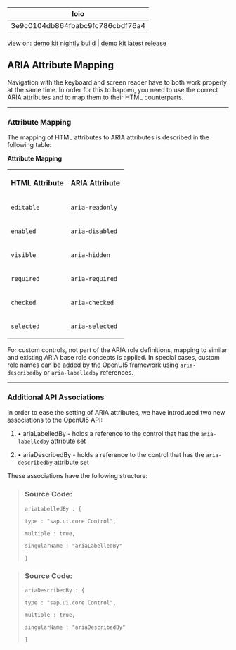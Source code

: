 <!-- loio3e9c0104db864fbabc9fc786cbdf76a4 -->

| loio |
| -----|
| 3e9c0104db864fbabc9fc786cbdf76a4 |

<div id="loio">

view on: [demo kit nightly build](https://sdk.openui5.org/nightly/#/topic/3e9c0104db864fbabc9fc786cbdf76a4) | [demo kit latest release](https://sdk.openui5.org/topic/3e9c0104db864fbabc9fc786cbdf76a4)</div>

## ARIA Attribute Mapping

Navigation with the keyboard and screen reader have to both work properly at the same time. In order for this to happen, you need to use the correct ARIA attributes and to map them to their HTML counterparts.

***

### Attribute Mapping

The mapping of HTML attributes to ARIA attributes is described in the following table:

**Attribute Mapping**


<table>
<tr>
<th valign="top">

HTML Attribute



</th>
<th valign="top">

ARIA Attribute



</th>
</tr>
<tr>
<td valign="top">

`editable` 



</td>
<td valign="top">

`aria-readonly` 



</td>
</tr>
<tr>
<td valign="top">

`enabled` 



</td>
<td valign="top">

`aria-disabled` 



</td>
</tr>
<tr>
<td valign="top">

`visible` 



</td>
<td valign="top">

`aria-hidden` 



</td>
</tr>
<tr>
<td valign="top">

`required` 



</td>
<td valign="top">

`aria-required` 



</td>
</tr>
<tr>
<td valign="top">

`checked` 



</td>
<td valign="top">

`aria-checked` 



</td>
</tr>
<tr>
<td valign="top">

`selected` 



</td>
<td valign="top">

`aria-selected` 



</td>
</tr>
</table>

For custom controls, not part of the ARIA role definitions, mapping to similar and existing ARIA base role concepts is applied. In special cases, custom role names can be added by the OpenUI5 framework using `aria-describedby` or `aria-labelledby` references.

***

### Additional API Associations

In order to ease the setting of ARIA attributes, we have introduced two new associations to the OpenUI5 API:

1.  • ariaLabelledBy - holds a reference to the control that has the `aria-labelledby` attribute set

2.  • ariaDescribedBy - holds a reference to the control that has the `aria-describedby` attribute set


These associations have the following structure:

> ### Source Code:  
> ```
> ariaLabelledBy : {
> 
> type : "sap.ui.core.Control",
> 
> multiple : true,
> 
> singularName : "ariaLabelledBy"
> 
> }
> 
> ```

> ### Source Code:  
> ```
> ariaDescribedBy : {
> 
> type : "sap.ui.core.Control",
> 
> multiple : true,
> 
> singularName : "ariaDescribedBy"
> 
> }
> 
> ```

